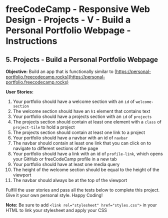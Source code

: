 # freeCodeCamp - Responsive Web Design - Projects - V - Build a Personal Portfolio Webpage - Instructions


## 5. Projects - Build a Personal Portfolio Webpage

**Objective:** Build an app that is functionally similar to [https://personal-portfolio.freecodecamp.rocks](https://personal-portfolio.freecodecamp.rocks)

**User Stories:**

  1.  Your portfolio should have a welcome section with an `id` of `welcome-section`
  2.  The welcome section should have an `h1` element that contains text
  3.  Your portfolio should have a projects section with an `id` of `projects`
  4.  The projects section should contain at least one element with a `class` of `project-tile` to hold a project
  5.  The projects section should contain at least one link to a project
  6.  Your portfolio should have a navbar with an id of `navbar`
  7.  The navbar should contain at least one link that you can click on to navigate to different sections of the page
  8.  Your portfolio should have a link with an id of `profile-link`, which opens your GitHub or freeCodeCamp profile in a new tab
  9.  Your portfolio should have at least one media query
  10.  The height of the welcome section should be equal to the height of the viewport
  11.  The navbar should always be at the top of the viewport

Fulfill the user stories and pass all the tests below to complete this project. Give it your own personal style. Happy Coding!

**Note:** Be sure to add `<link rel="stylesheet" href="styles.css">` in your HTML to link your stylesheet and apply your CSS
